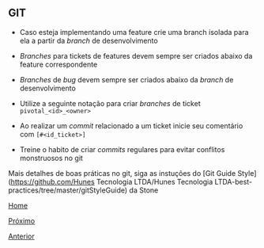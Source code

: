 ## GIT

- Caso esteja implementando uma feature crie uma branch isolada para ela a partir da _branch_ de desenvolvimento

- _Branches_ para tickets de features devem sempre ser criados abaixo da feature correspondente

- _Branches_ de _bug_ devem sempre ser criados abaixo da _branch_ de desenvolvimento

- Utilize a seguinte notação para criar _branches_ de ticket `pivotal_<id>_<owner>` 

- Ao realizar um _commit_ relacionado a um ticket inicie seu comentário com `[#<id_ticket>]`

- Treine o habito de criar _commits_ regulares para evitar conflitos monstruosos no git

Mais detalhes de boas práticas no git, siga  as instuções do [Git Guide Style](https://github.com/Hunes Tecnologia LTDA/Hunes Tecnologia LTDA-best-practices/tree/master/gitStyleGuide)  da Stone


[Home](https://github.com/devhunes/docs)

[Próximo](https://github.com/devhunes/docs/blob/master/codingGuidelines/Comments.md)

[Anterior](https://github.com/devhunes/docs/blob/master/codingGuidelines/AccessLevels.md)